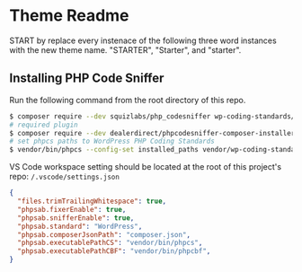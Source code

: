 # Theme Readme

START by replace every instenace of the following three word instances with the new theme name. "STARTER", "Starter", and "starter".


## Installing PHP Code Sniffer

Run the following command from the root directory of this repo.

```bash
$ composer require --dev squizlabs/php_codesniffer wp-coding-standards/wpcs
# required plugin
$ composer require --dev dealerdirect/phpcodesniffer-composer-installer
# set phpcs paths to WordPress PHP Coding Standards
$ vendor/bin/phpcs --config-set installed_paths vendor/wp-coding-standards/wpcs
```

VS Code workspace setting should be located at the root of this project's repo: `/.vscode/settings.json`

```json
{
  "files.trimTrailingWhitespace": true,
  "phpsab.fixerEnable": true,
  "phpsab.snifferEnable": true,
  "phpsab.standard": "WordPress",
  "phpsab.composerJsonPath": "composer.json",
  "phpsab.executablePathCS": "vendor/bin/phpcs",
  "phpsab.executablePathCBF": "vendor/bin/phpcbf",
}
```
